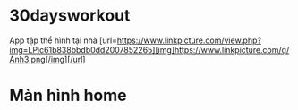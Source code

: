 # 30daysworkout
   App tập thể hình tại nhà
   [url=https://www.linkpicture.com/view.php?img=LPic61b838bbdb0dd2007852265][img]https://www.linkpicture.com/q/Ảnh3.png[/img][/url]
# Màn hình home
